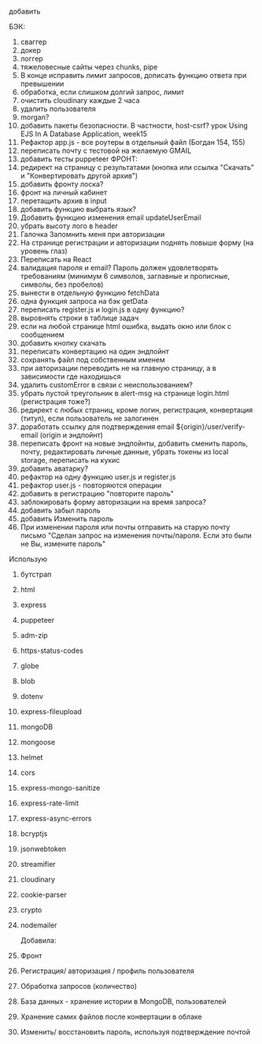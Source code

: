 добавить

БЭК:

1. сваггер
2. докер
3. логгер
4. тяжеловесные сайты через chunks, pipe
5. В конце исправить лимит запросов, дописать функцию ответа при превышении
6. обработка, если слишком долгий запрос, лимит
7. очистить cloudinary каждые 2 часа
8. удалить пользователя
9. morgan?
10. добавить пакеты безопасности. В частности, host-csrf? урок Using EJS In A Database Application, week15
11. Рефактор app.js - все роутеры в отдельный файл (Богдан 154, 155)
12. переписать почту с тестовой на желаемую GMAIL
13. добавить тесты puppeteer
    ФРОНТ:
14. редирект на страницу с результатами (кнопка или ссылка "Скачать" и "Конвертировать другой архив")
15. добавить фронту лоска?
16. фронт на личный кабинет
17. перетащить архив в input
18. добавить функцию выбрать язык?
19. Добавить функцию изменения email updateUserEmail
20. убрать высоту лого в header
21. Галочка Запомнить меня при авторизации
22. На странице регистрации и авторизации поднять повыше форму (на уровень глаз)
23. Переписать на React
24. валидация пароля и email? Пароль должен удовлетворять требованиям (минимум 6 символов, заглавные и прописные, символы, без пробелов)
25. вынести в отдельную функцию fetchData
26. одна функция запроса на бэк getData
27. переписать register.js и login.js в одну функцию?
28. выровнять строки в таблице задач
29. если на любой странице html ошибка, выдать окно или блок с сообщением
30. добавить кнопку скачать
31. переписать конвертацию на один эндпойнт
32. сохранять файл под собственным именем
33. при авторизации переводить не на главную страницу, а в зависимости где находишься
34. удалить customError в связи с неиспользованием?
35. убрать пустой треугольник в alert-msg на странице login.html (регистрация тоже?)
36. редирект с любых страниц, кроме логин, регистрация, конвертация (титул), если пользователь не залогинен
37. доработать ссылку для подтверждения email ${origin}/user/verify-email (origin и эндпойнт)
38. переписать фронт на новые эндпойнты, добавить сменить пароль, почту, редактировать личные данные, убрать токены из local storage, переписать на кукис
39. добавить аватарку?
40. рефактор на одну функцию user.js и register.js
41. рефактор user.js - повторяются операции
42. добавить в регистрацию "повторите пароль"
43. заблокировать форму авторизации на время запроса?
44. добавить забыл пароль
45. добавить Изменить пароль
46. При изменении пароля или почты отправить на старую почту письмо "Сделан запрос на изменения почты/пароля. Если это были не Вы, измените пароль"

Использую

1. бутстрап
2. html
3. express
4. puppeteer
5. adm-zip
6. https-status-codes
7. globe
8. blob
9. dotenv
10. express-fileupload
11. mongoDB
12. mongoose
13. helmet
14. cors
15. express-mongo-sanitize
16. express-rate-limit
17. express-async-errors
18. bcryptjs
19. jsonwebtoken
20. streamifier
21. cloudinary
22. cookie-parser
23. crypto
24. nodemailer

    Добавила:

25. Фронт
26. Регистрация/ авторизация / профиль пользователя
27. Обработка запросов (количество)
28. База данных - хранение истории в MongoDB, пользователей
29. Хранение самих файлов после конвертации в облаке
30. Изменить/ восстановить пароль, используя подтверждение почтой
